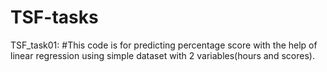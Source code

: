 # TSF-tasks
TSF_task01:
    #This code is for predicting percentage score with the help of  linear regression using simple dataset with 2 variables(hours and scores).
